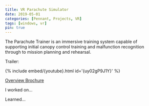 ```yaml
---
title: VR Parachute Simulator
date: 2019-05-01
categories: [Pennant, Projects, VR]
tags: [windows, vr]
pin: true
---
```


The Parachute Trainer is an immersive training system capable of supporting initial canopy control training and malfunction recognition through to mission planning and rehearsal.

Trailer:

{% include embed/{youtube}.html id='{uy02gP9J1Y}' %}


[Overview Brochure](https://www.pennantplc.com/wp-content/uploads/2023/09/Parachute_Trainer_2023.pdf)

I worked on...

Learned...

